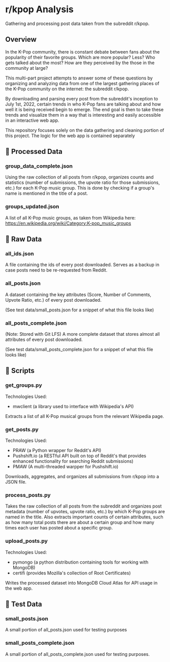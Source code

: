# r/kpop Analysis

Gathering and processing post data taken from the subreddit r/kpop.

## Overview

In the K-Pop community, there is constant debate between fans about the popularity of their favorite groups. Which are more popular? Less? Who gets talked about the most? How are they perceived by the those in the community at large?

This multi-part project attempts to answer some of these questions by organizing and analyzing data from one of the largest gathering places of the K-Pop community on the internet: the subreddit r/kpop.

By downloading and parsing every post from the subreddit's inception to July 1st, 2022, certain trends in who K-Pop fans are talking about and how well it is being received begin to emerge. The end goal is then to take these trends and visualize them in a way that is interesting and easily accessible in an interactive web app.

This repository focuses solely on the data gathering and cleaning portion of this project. The logic for the web app is contained separately

## 📁 Processed Data

### group_data_complete.json
Using the raw collection of all posts from r/kpop, organizes counts and statistics (number of submissions, the upvote ratio for those submissions, etc.) for each K-Pop music group. This is done by checking if a group's name is mentioned in the title of a post.

### groups_updated.json
A list of all K-Pop music groups, as taken from Wikipedia here: https://en.wikipedia.org/wiki/Category:K-pop_music_groups

## 📁 Raw Data
### all_ids.json
A file containing the ids of every post downloaded. Serves as a backup in case posts need to be re-requested from Reddit.

### all_posts.json

A dataset containing the key attributes (Score, Number of Comments, Upvote Ratio, etc.) of every post downloaded.

(See test data/small_posts.json for a snippet of what this file looks like)

### all_posts_complete.json
(Note: Stored with Git LFS)
A more complete dataset that stores almost all attributes of every post downloaded.

(See test data/small_posts_complete.json for a snippet of what this file looks like)

## 📁 Scripts
### get_groups.py
Technologies Used: 
- mwclient (a library used to interface with Wikipedia's API)

Extracts a list of all K-Pop musical groups from the relevant Wikipedia page.

### get_posts.py
Technologies Used:
- PRAW (a Python wrapper for Reddit's API)
- Pushshift.io (a RESTful API built on top of Reddit's that provides enhanced functionality for searching Reddit submissions)
- PMAW (A multi-threaded warpper for Pushshift.io)

Downloads, aggregates, and organizes all submissions from r/kpop into a JSON file.

### process_posts.py

Takes the raw collection of all posts from the subreddit and organizes post metadata (number of upvotes, upvote ratio, etc.) by which K-Pop groups are named in the title. Also extracts important counts of certain attributes, such as how many total posts there are about a certain group and how many times each user has posted about a specific group.

### upload_posts.py
Technologies Used:
- pymongo (a python distribution containing tools for working with MongoDB)
- certifi (provides Mozilla's collection of Root Certificates)

Writes the processed dataset into MongoDB Cloud Atlas for API usage in the web app.

## 📁 Test Data

### small_posts.json
A small portion of all_posts.json used for testing purposes

### small_posts_complete.json
A small portion of all_posts_complete.json used for testing purposes.




